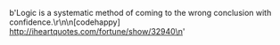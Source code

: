 b'Logic is a systematic method of coming to the wrong conclusion with confidence.\r\n\n[codehappy] http://iheartquotes.com/fortune/show/32940\n'